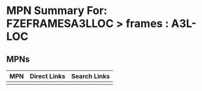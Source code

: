 



# MPN Summary For: FZEFRAMESA3LLOC > frames : A3L-LOC

## MPNs
  

|MPN|Direct Links|Search Links|
| :--- | :--- | :--- |
||||
